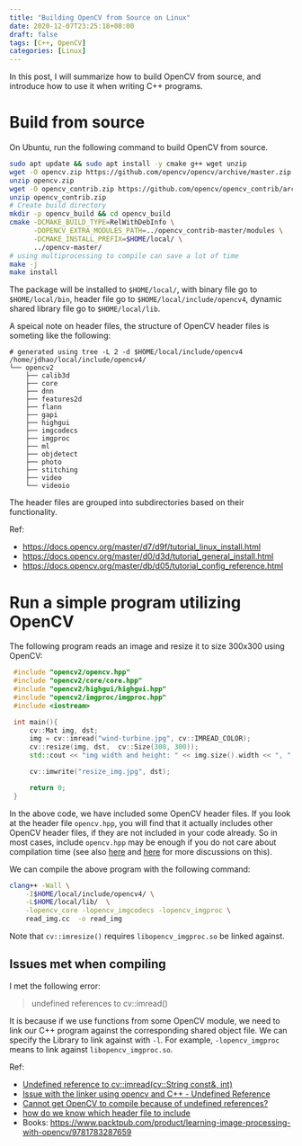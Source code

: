 ```yaml
---
title: "Building OpenCV from Source on Linux"
date: 2020-12-07T23:25:18+08:00
draft: false
tags: [C++, OpenCV]
categories: [Linux]
---
```


In this post, I will summarize how to build OpenCV from source, and introduce
how to use it when writing C++ programs.

<!--more-->

# Build from source

On Ubuntu, run the following command to build OpenCV from source.

```bash
sudo apt update && sudo apt install -y cmake g++ wget unzip
wget -O opencv.zip https://github.com/opencv/opencv/archive/master.zip
unzip opencv.zip
wget -O opencv_contrib.zip https://github.com/opencv/opencv_contrib/archive/master.zip
unzip opencv_contrib.zip
# Create build directory
mkdir -p opencv_build && cd opencv_build
cmake -DCMAKE_BUILD_TYPE=RelWithDebInfo \
      -DOPENCV_EXTRA_MODULES_PATH=../opencv_contrib-master/modules \
      -DCMAKE_INSTALL_PREFIX=$HOME/local/ \
      ../opencv-master/
# using multiprocessing to compile can save a lot of time
make -j
make install
```

The package will be installed to `$HOME/local/`, with binary file go to
`$HOME/local/bin`, header file go to `$HOME/local/include/opencv4`, dynamic
shared library file go to `$HOME/local/lib`.

A speical note on header files, the structure of OpenCV header files is someting like the following:

```
# generated using tree -L 2 -d $HOME/local/include/opencv4
/home/jdhao/local/include/opencv4/
└── opencv2
    ├── calib3d
    ├── core
    ├── dnn
    ├── features2d
    ├── flann
    ├── gapi
    ├── highgui
    ├── imgcodecs
    ├── imgproc
    ├── ml
    ├── objdetect
    ├── photo
    ├── stitching
    ├── video
    └── videoio
```

The header files are grouped into subdirectories based on their functionality.

Ref:

+ https://docs.opencv.org/master/d7/d9f/tutorial_linux_install.html
+ https://docs.opencv.org/master/d0/d3d/tutorial_general_install.html
+ https://docs.opencv.org/master/db/d05/tutorial_config_reference.html

# Run a simple program utilizing OpenCV

The following program reads an image and resize it to size 300x300 using OpenCV:

```cpp
 #include "opencv2/opencv.hpp"
 #include "opencv2/core/core.hpp"
 #include "opencv2/highgui/highgui.hpp"
 #include "opencv2/imgproc/imgproc.hpp"
 #include <iostream>

 int main(){
     cv::Mat img, dst;
     img = cv::imread("wind-turbine.jpg", cv::IMREAD_COLOR);
     cv::resize(img, dst,  cv::Size(300, 300));
     std::cout << "img width and height: " << img.size().width << ", " << img.size().height << std::endl;

     cv::imwrite("resize_img.jpg", dst);

     return 0;
 }
```

In the above code, we have included some OpenCV header files. If you look at
the header file `opencv.hpp`, you will find that it actually includes other
OpenCV header files, if they are not included in your code already. So in most
cases, include `opencv.hpp` may be enough if you do not care about compilation
time (see also [here](https://docs.opencv.org/3.1.0/db/dfa/tutorial_transition_guide.html#tutorial_transition_hints_headers) and [here](https://answers.opencv.org/question/125065/should-i-include-opencv2opencvhpp/) for more discussions on this).

We can compile the above program with the following command:

```bash
clang++ -Wall \
    -I$HOME/local/include/opencv4/ \
    -L$HOME/local/lib/  \
    -lopencv_core -lopencv_imgcodecs -lopencv_imgproc \
    read_img.cc  -o read_img
```

Note that `cv::imresize()` requires `libopencv_imgproc.so` be linked against.

## Issues met when compiling

I met the following error:

> undefined references to cv::imread()

It is because if we use functions from some OpenCV module, we need to link our
C++ program against the corresponding shared object file. We can specify the
Library to link against with `-l`. For example, `-lopencv_imgproc` means to
link against `libopencv_imgproc.so`.

Ref:

+ [Undefined reference to cv::imread(cv::String const&, int)](https://stackoverflow.com/q/48687259/6064933)
+ [Issue with the linker using opencv and C++ - Undefined Reference](https://stackoverflow.com/q/57385357/6064933)
+ [Cannot get OpenCV to compile because of undefined references?](https://stackoverflow.com/q/24337932/6064933)
+ [how do we know which header file to include](https://answers.opencv.org/question/205794/how-do-i-know-which-header-file-i-should-use-for-my-opencv-c-program/)
+ Books: https://www.packtpub.com/product/learning-image-processing-with-opencv/9781783287659
